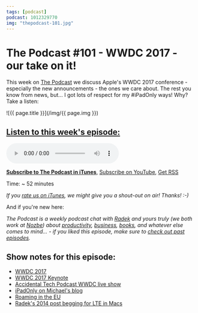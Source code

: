 ```yaml
---
tags: [podcast]
podcast: 1012329770
img: "thepodcast-101.jpg"
---
```


# The Podcast #101 - WWDC 2017 - our take on it!

This week on [The Podcast][p] we discuss Apple's WWDC 2017 conference - especially the new announcements - the ones we care about. The rest you know from news, but... I got lots of respect for my #iPadOnly ways! Why? Take a listen:

<!--More-->

![{{ page.title }}](/img/{{ page.img }})

## [Listen to this week's episode:][e]

<audio controls>
<source src="https://files.nozbe.com/podcast/101.mp3" type="audio/mpeg">
</audio>

**[Subscribe to The Podcast in iTunes][i]**, [Subscribe on YouTube][y], [Get RSS][rss]

Time: ~ 52 minutes

*If you [rate us on iTunes][i], we might give you a shout-out on air! Thanks! :-)*

And if you're new here:

*The Podcast is a weekly podcast chat with [Radek][r] and yours truly (we both work at [Nozbe][n]) about [productivity](/productivity), [business](/business), [books](/books), and whatever else comes to mind… - if you liked this episode, make sure to [check out past episodes](/podcast).*

## Show notes for this episode:

  * [WWDC 2017](https://developer.apple.com/wwdc/)
  * [WWDC 2017 Keynote](https://www.youtube.com/watch?v=oaqHdULqet0)
  * [Accidental Tech Podcast WWDC live show](http://atp.fm/episodes/225)
  * [iPadOnly on Michael's blog](https://sliwinski.com/tag/ipadonly/)
  * [Roaming in the EU](http://europa.eu/youreurope/citizens/consumers/telecoms-internet/mobile-roaming-costs/index_en.htm)
  * [Radek's 2014 post begging for LTE in Macs](http://radex.io/future-macbooks/)

[y]: https://michael.gratis/thepodcastyt
[rss]: http://thepodcast.fm/episodes?format=RSS
[e]: http://thepodcast.fm/episodes/101
[p]: https://michael.gratis/thepodcastfm
[n]: https://nozbe.com/?a=mike
[r]: https://michael.gratis/radex
[i]: https://michael.gratis/thepodcast
[o]: https://michael.gratis/ipadonly

[pm]: http://productivemag.com/